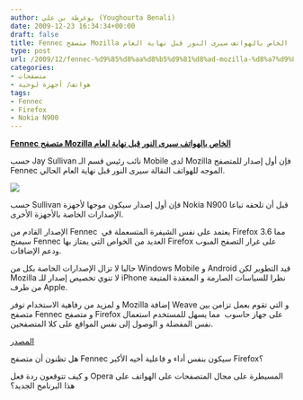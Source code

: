 ```yaml
---
author: يوغرطة بن علي (Youghourta Benali)
date: 2009-12-23 16:34:34+00:00
draft: false
title: Fennec متصفح Mozilla الخاص بالهواتف سيرى النور قبل نهاية العام
type: post
url: /2009/12/fennec-%d9%85%d8%aa%d8%b5%d9%81%d8%ad-mozilla-%d8%a7%d9%84%d8%ae%d8%a7%d8%b5-%d8%a8%d8%a7%d9%84%d9%87%d9%88%d8%a7%d8%aa%d9%81-%d8%b3%d9%8a%d8%b1%d9%89-%d8%a7%d9%84%d9%86%d9%88%d8%b1-%d9%82%d8%a8%d9%84/
categories:
- متصفحات
- هواتف/ أجهزة لوحية
tags:
- Fennec
- Firefox
- Nokia N900
---
```


[**Fennec متصفح Mozilla الخاص بالهواتف سيرى النور قبل نهاية العام**](https://www.it-scoop.com/2009/12/fennec-%d9%85%d8%aa%d8%b5%d9%81%d8%ad-mozilla-%d8%a7%d9%84%d8%ae%d8%a7%d8%b5-%d8%a8%d8%a7%d9%84%d9%87%d9%88%d8%a7%d8%aa%d9%81-%d8%b3%d9%8a%d8%b1%d9%89-%d8%a7%d9%84%d9%86%d9%88%d8%b1-%d9%82%d8%a8%d9%84/)


حسب Jay Sullivan نائب رئيس قسم الـ Mobile لدى Mozilla فإن أول إصدار للمتصفح Fennec الموجه للهواتف النقالة سيرى النور قبل نهاية العام الحالي.

[![](http://djug.developpez.com/rsc/fennec.png)
](https://www.it-scoop.com/2009/12/fennec-%d9%85%d8%aa%d8%b5%d9%81%d8%ad-mozilla-%d8%a7%d9%84%d8%ae%d8%a7%d8%b5-%d8%a8%d8%a7%d9%84%d9%87%d9%88%d8%a7%d8%aa%d9%81-%d8%b3%d9%8a%d8%b1%d9%89-%d8%a7%d9%84%d9%86%d9%88%d8%b1-%d9%82%d8%a8%d9%84/)

حسب Sullivan فإن أول إصدار سيكون موجها لأجهزة Nokia N900 قبل أن تلحقه تباعا الإصدارات الخاصة بالأجهزة الأخرى.

الإصدار القادم من Fennec  يعتمد على نفس الشيفرة المتسعملة في Firefox 3.6 مما سيمنح Fennec العديد من الخواص التي يمتاز بها Firefox على غرار التصفح المبوب ودعم الإضافات.

حاليا لا تزال الإصدارات الخاصة بكل من Windows Mobile و Android قيد التطوير لكن Mozilla لا تنوي تخصيص إصدار للـ iPhone نظرا للسياسات الصارمة و المعقدة المتبعة من طرف Apple.

و لمزيد من رفاهية الاستخدام توفر Mozilla إضافة Weave و التي تقوم بعمل تزامن بين متصفح Fennec و متصفح Firefox على جهاز حاسوب  مما يسهل للمستخدم استعمال نفس المفضلة و الوصول إلى نفس المواقع على كلا المتصفحين.

[المصدر](http://news.bbc.co.uk/2/hi/technology/8425906.stm)

هل تظنون أن متصفح Fennec سيكون بنفس أداء و فاعلية أخيه الأكبر Firefox؟

و كيف تتوقعون ردة فعل Opera المسيطرة على مجال المتصفحات على الهواتف على هذا البرنامج الجديد؟
